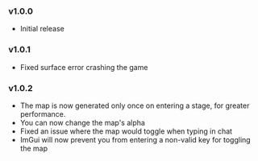 ### v1.0.0
* Initial release

### v1.0.1
* Fixed surface error crashing the game

### v1.0.2
* The map is now generated only once on entering a stage, for greater performance.
* You can now change the map's alpha
* Fixed an issue where the map would toggle when typing in chat
* ImGui will now prevent you from entering a non-valid key for toggling the map
